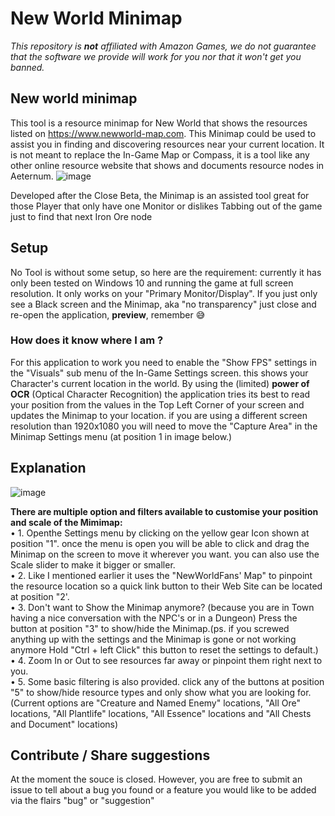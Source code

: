 # New World Minimap
*This repository is **not** affiliated with Amazon Games, we do not guarantee that the software we provide will work for you nor that it won't get you banned.*

## New world minimap
This tool is a resource minimap for New World that shows the resources listed on https://www.newworld-map.com. This Minimap could be used to assist you in finding and discovering resources near your current location. It is not meant to replace the In-Game Map or Compass, it is a tool like any other online resource website that shows and documents resource nodes in Aeternum.
![image](https://user-images.githubusercontent.com/49837342/136583516-3c69a650-cebd-472b-91e1-cfd440007307.png)


Developed after the Close Beta, the Minimap is an assisted tool great for those Player that only have one
Monitor or dislikes Tabbing out of the game just to find that next Iron Ore node  

## Setup
No Tool is without some setup, so here are the requirement: currently it has only been tested on Windows 10 and running the game at full screen resolution. It only works on your "Primary Monitor/Display". If you just only see a Black screen and the Minimap, aka "no transparency" just close and re-open the application, **preview**, remember 😅
### How does it know where I am ?
For this application to work you need to enable the "Show FPS" settings in the "Visuals" sub menu of the In-Game Settings screen. this shows your Character's current location in the world.
By using the (limited) **power of OCR** (Optical Character Recognition) the application tries its best to read
your position from the values in the Top Left Corner of your screen and updates the Minimap to your location. if you are using a different screen resolution than 1920x1080 you will need to move the "Capture Area" in the Minimap Settings menu (at position 1 in image below.)

## Explanation

![image](https://user-images.githubusercontent.com/49837342/136599051-446c93c7-e003-400e-82f1-bfecf8079f1d.png)  

**There are multiple option and filters available to customise your position and scale of the Mimimap:**  
• 1. Openthe Settings menu by clicking on the yellow gear Icon shown at position "1". once the menu is open you will be able to click and drag the Minimap on the screen to move it wherever you want. you can also use the Scale slider to make it bigger or smaller.  
• 2. Like I mentioned earlier it uses the "NewWorldFans' Map" to pinpoint the resource location so a quick link button to their Web Site can be located at position "2'.  
• 3. Don't want to Show the Minimap anymore? (because you are in Town having a nice conversation with the NPC's or in a Dungeon) Press the button at position "3" to show/hide the Minimap.(ps. if you screwed anything up with the settings and the Minimap is gone or not working anymore Hold "Ctrl + left Click" this button to reset the settings to default.)  
• 4. Zoom In or Out to see resources far away or pinpoint them right next to you.  
• 5. Some basic filtering is also provided. click any of the buttons at position "5" to show/hide resource types and only show what you are looking for. (Current options are "Creature and Named Enemy" locations, "All Ore" locations, "All Plantlife" locations, "All Essence" locations and "All Chests and Document" locations)  

## Contribute / Share suggestions
At the moment the souce is closed. However, you are free to submit an issue to tell about a bug you found or a feature you would like to be added via the flairs "bug" or "suggestion"

